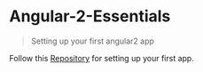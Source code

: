 # Angular-2-Essentials  

  <blockquote><!--block-->Setting up your first angular2 app</blockquote><div><!--block-->Follow this&nbsp;<a href="https://github.com/aravindfz/firstAngular2App">Repository</a>&nbsp;for setting up your first app.</div><div><!--block--><br></div>
